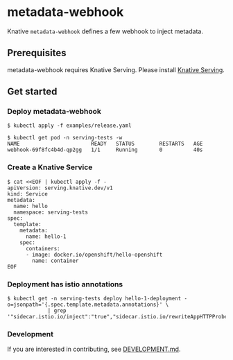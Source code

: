 # metadata-webhook

Knative `metadata-webhook` defines a few webhook to inject metadata.

## Prerequisites

metadata-webhook requires Knative Serving.
Please install [Knative Serving](https://knative.dev/docs/install/).

## Get started

### Deploy metadata-webhook

```
$ kubectl apply -f examples/release.yaml

$ kubectl get pod -n serving-tests -w
NAME                       READY   STATUS        RESTARTS   AGE
webhook-69f8fc4b4d-qp2gg   1/1     Running       0          40s
```

### Create a Knative Service

```
$ cat <<EOF | kubectl apply -f -
apiVersion: serving.knative.dev/v1
kind: Service
metadata:
  name: hello
  namespace: serving-tests
spec:
  template:
    metadata:
      name: hello-1
    spec:
      containers:
      - image: docker.io/openshift/hello-openshift
        name: container
EOF
```

### Deployment has istio annotations

```
$ kubectl get -n serving-tests deploy hello-1-deployment -o=jsonpath='{.spec.template.metadata.annotations}' \
             | grep '"sidecar.istio.io/inject":"true","sidecar.istio.io/rewriteAppHTTPProbers":"true"'
```

### Development

If you are interested in contributing, see [DEVELOPMENT.md](./DEVELOPMENT.md).

